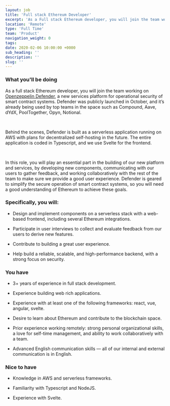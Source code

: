 ```yaml
---
layout: job
title: 'Full stack Ethereum Developer'
excerpt: 'As a Full stack Ethereum developer, you will join the team working on Defender, a new services platform for operational security of smart contract systems.'
location: 'Remote'
type: 'Full Time'
team: 'Product'
navigation_weight: 0
tags:
date: 2020-02-06 10:00:00 +0000
sub_heading: ''
description: ''
slug: ''
---
```


<div class="requirements">
  <h3 class="job-description-title">What you'll be doing</h3>
  <p>
    As a full stack Ethereum developer, you will join the team working on <a href="https://openzeppelin.com/defender/">Openzeppelin Defender</a>, a new services platform for operational security of smart contract systems. Defender was publicly launched in October, and it’s already being used by top teams in the space such as Compound, Aave, dYdX, PoolTogether, Opyn, Notional. 
  </p>
  <br>
  <p>
Behind the scenes, Defender is built as a serverless application running on AWS with plans for decentralized self-hosting in the future. The entire application is coded in Typescript, and we use Svelte for the frontend.
 </p>
  <br>
  <p>
    In this role, you will play an essential part in the building of our new platform and services, by developing new components, communicating with our users to gather feedback, and working collaboratively with the rest of the team to make sure we provide a good user experience. Defender is geared to simplify the secure operation of smart contract systems, so you will need a good understanding of Ethereum to achieve these goals.
  </p>
</div>

<div class="requirements">
  <h3 class="job-description-title"> Specifically, you will:</h3>
  <ul>
    <li><p>
      Design and implement components on a serverless stack with a web-based frontend, including several Ethereum integrations.
    </p></li>
    <li><p>
      Participate in user interviews to collect and evaluate feedback from our users to derive new features.
    </p></li>
    <li><p>
      Contribute to building a great user experience.
    </p></li>
    <li><p>
      Help build a reliable, scalable, and high-performance backend, with a strong focus on security.
    </p></li>
  </ul>
</div>

<div class="requirements">
  <h3 class="job-description-title">You have</h3>
  <ul>
    <li><p>
      3+ years of experience in full stack development.
    </p></li>
    <li><p>
      Experience building web rich applications.
    </p></li>
    <li><p>
      Experience with at least one of the following frameworks: react, vue, angular, svelte.
    </p></li>
    <li><p>
      Desire to learn about Ethereum and contribute to the blockchain space.
    </p></li>
    <li><p>
      Prior experience working remotely: strong personal organizational skills, a love for self-time management, and ability to work collaboratively with a team.
    </p></li>
    <li><p>
      Advanced English communication skills — all of our internal and external communication is in English.
    </p></li>
  </ul>
</div>

<div class="requirements">
  <h3 class="job-description-title">Nice to have</h3>
  <ul>
    <li><p>
      Knowledge in AWS and serverless frameworks.
    </p></li>
    <li><p>
      Familiarity with Typescript and NodeJS.
    </p></li>
    <li><p>
      Experience with Svelte.
    </p></li>
  </ul>
</div>
